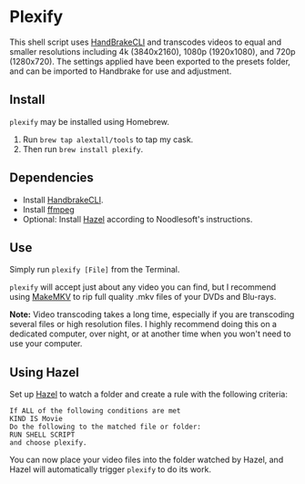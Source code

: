 # Plexify

This shell script uses [HandBrakeCLI](https://handbrake.fr) and transcodes videos to equal and smaller resolutions including 4k (3840x2160), 1080p (1920x1080), and 720p (1280x720). The settings applied have been exported to the presets folder, and can be imported to Handbrake for use and adjustment.

## Install

`plexify` may be installed using Homebrew.
1. Run `brew tap alextall/tools` to tap my cask.
2. Then run `brew install plexify`.

## Dependencies

* Install [HandbrakeCLI](https://handbrake.fr).
* Install [ffmpeg](http://http://ffmpeg.org)
* Optional: Install [Hazel](https://www.noodlesoft.com) according to Noodlesoft's instructions.

## Use

Simply run `plexify [File]` from the Terminal.

`plexify` will accept just about any video you can find, but I recommend using [MakeMKV](http://makemkv.com) to rip full quality .mkv files of your DVDs and Blu-rays.

**Note:** Video transcoding takes a long time, especially if you are transcoding several files or high resolution files. I highly recommend doing this on a dedicated computer, over night, or at another time when you won't need to use your computer.

## Using Hazel

Set up [Hazel](https://www.noodlesoft.com) to watch a folder and create a rule with the following criteria:

	If ALL of the following conditions are met
	KIND IS Movie
	Do the following to the matched file or folder:
	RUN SHELL SCRIPT
	and choose plexify.

You can now place your video files into the folder watched by Hazel, and Hazel will automatically trigger `plexify` to do its work.